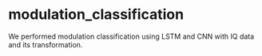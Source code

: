 # modulation_classification
We performed modulation classification using LSTM and CNN with IQ  data and its transformation.
